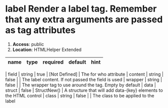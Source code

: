 
# label Render a label tag. Remember that any extra arguments are passed as tag attributes 

1. **Access**: public
2. **Location**: HTMLHelper Extended 

| name 	| type 	| required 	| default 	| hint
|:--- 	|:--- 	|:--- 		|:--- 		|:---


| field | string | true | [Not Defined] | The for who attribute 
| content | string | false |  | The label content. If not passed the field is used 
| wrapper | string | false |  | The wrapper tag to use around the tag. Empty by default 
| data | struct | false | StructNew() | A structure that will add data-{key} elements to the HTML control 
| class | string | false |  | The class to be applied to the label 
